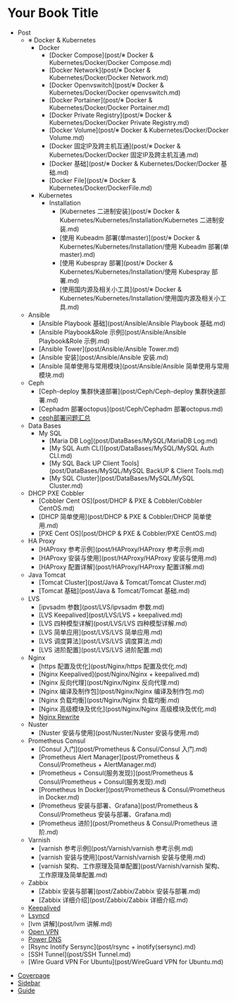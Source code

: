 # Your Book Title

- Post
  - ※ Docker & Kubernetes
    - Docker
      * [Docker Compose](post/※ Docker & Kubernetes/Docker/Docker Compose.md)
      * [Docker Network](post/※ Docker & Kubernetes/Docker/Docker Network.md)
      * [Docker Openvswitch](post/※ Docker & Kubernetes/Docker/Docker openvswitch.md)
      * [Docker Portainer](post/※ Docker & Kubernetes/Docker/Docker Portainer.md)
      * [Docker Private Registry](post/※ Docker & Kubernetes/Docker/Docker Private Registry.md)
      * [Docker Volume](post/※ Docker & Kubernetes/Docker/Docker Volume.md)
      * [Docker 固定IP及跨主机互通](post/※ Docker & Kubernetes/Docker/Docker 固定IP及跨主机互通.md)
      * [Docker 基础](post/※ Docker & Kubernetes/Docker/Docker 基础.md)
      * [Docker File](post/※ Docker & Kubernetes/Docker/DockerFile.md)
    - Kubernetes
      - Installation
        * [Kubernetes 二进制安装](post/※ Docker & Kubernetes/Kubernetes/Installation/Kubernetes 二进制安装.md)
        * [使用 Kubeadm 部署(单master)](post/※ Docker & Kubernetes/Kubernetes/Installation/使用 Kubeadm 部署(单master).md)
        * [使用 Kubespray 部署](post/※ Docker & Kubernetes/Kubernetes/Installation/使用 Kubespray 部署.md)
        * [使用国内源及相关小工具](post/※ Docker & Kubernetes/Kubernetes/Installation/使用国内源及相关小工具.md)
  - Ansible
    * [Ansible Playbook 基础](post/Ansible/Ansible Playbook 基础.md)
    * [Ansible Playbook&Role 示例](post/Ansible/Ansible Playbook&Role 示例.md)
    * [Ansible Tower](post/Ansible/Ansible Tower.md)
    * [Ansible 安装](post/Ansible/Ansible 安装.md)
    * [Ansible 简单使用与常用模块](post/Ansible/Ansible 简单使用与常用模块.md)
  - Ceph
    * [Ceph-deploy 集群快速部署](post/Ceph/Ceph-deploy 集群快速部署.md)
    * [Cephadm 部署octopus](post/Ceph/Cephadm 部署octopus.md)
    * [ceph部署问题汇总](post/Ceph/ceph部署问题汇总.md)
  - Data Bases
    - My SQL
      * [Maria DB Log](post/DataBases/MySQL/MariaDB Log.md)
      * [My SQL Auth CLI](post/DataBases/MySQL/MySQL Auth CLI.md)
      * [My SQL Back UP Client Tools](post/DataBases/MySQL/MySQL BackUP & Client Tools.md)
      * [My SQL Cluster](post/DataBases/MySQL/MySQL Cluster.md)
  - DHCP PXE Cobbler
    * [Cobbler Cent OS](post/DHCP & PXE & Cobbler/Cobbler CentOS.md)
    * [DHCP 简单使用](post/DHCP & PXE & Cobbler/DHCP 简单使用.md)
    * [PXE Cent OS](post/DHCP & PXE & Cobbler/PXE CentOS.md)
  - HA Proxy
    * [HAProxy 参考示例](post/HAProxy/HAProxy 参考示例.md)
    * [HAProxy 安装与使用](post/HAProxy/HAProxy 安装与使用.md)
    * [HAProxy 配置详解](post/HAProxy/HAProxy 配置详解.md)
  - Java Tomcat
    * [Tomcat Cluster](post/Java & Tomcat/Tomcat Cluster.md)
    * [Tomcat 基础](post/Java & Tomcat/Tomcat 基础.md)
  - LVS
    * [ipvsadm 参数](post/LVS/ipvsadm 参数.md)
    * [LVS Keepalived](post/LVS/LVS + keepalived.md)
    * [LVS 四种模型详解](post/LVS/LVS 四种模型详解.md)
    * [LVS 简单应用](post/LVS/LVS 简单应用.md)
    * [LVS 调度算法](post/LVS/LVS 调度算法.md)
    * [LVS 进阶配置](post/LVS/LVS 进阶配置.md)
  - Nginx
    * [https 配置及优化](post/Nginx/https 配置及优化.md)
    * [Nginx Keepalived](post/Nginx/Nginx + keepalived.md)
    * [Nginx 反向代理](post/Nginx/Nginx 反向代理.md)
    * [Nginx 编译及制作包](post/Nginx/Nginx 编译及制作包.md)
    * [Nginx 负载均衡](post/Nginx/Nginx 负载均衡.md)
    * [Nginx 高级模块及优化](post/Nginx/Nginx 高级模块及优化.md)
    * [Nginx Rewrite](post/Nginx/Nginx-Rewrite.md)
  - Nuster
    * [Nuster 安装与使用](post/Nuster/Nuster 安装与使用.md)
  - Prometheus Consul
    * [Consul 入门](post/Prometheus & Consul/Consul 入门.md)
    * [Prometheus Alert Manager](post/Prometheus & Consul/Prometheus + AlertManager.md)
    * [Prometheus + Consul(服务发现)](post/Prometheus & Consul/Prometheus + Consul(服务发现).md)
    * [Prometheus In Docker](post/Prometheus & Consul/Prometheus in Docker.md)
    * [Prometheus 安装与部署、Grafana](post/Prometheus & Consul/Prometheus 安装与部署、Grafana.md)
    * [Prometheus 进阶](post/Prometheus & Consul/Prometheus 进阶.md)
  - Varnish
    * [varnish 参考示例](post/Varnish/varnish 参考示例.md)
    * [varnish 安装与使用](post/Varnish/varnish 安装与使用.md)
    * [varnish 架构、工作原理及简单配置](post/Varnish/varnish 架构、工作原理及简单配置.md)
  - Zabbix
    * [Zabbix 安装与部署](post/Zabbix/Zabbix 安装与部署.md)
    * [Zabbix 详细介绍](post/Zabbix/Zabbix 详细介绍.md)
  * [Keepalived](post/keepalived.md)
  * [Lsyncd](post/lsyncd.md)
  * [lvm 讲解](post/lvm 讲解.md)
  * [Open VPN](post/OpenVPN.md)
  * [Power DNS](post/PowerDNS.md)
  * [Rsync Inotify Sersync](post/rsync + inotify(sersync).md)
  * [SSH Tunnel](post/SSH Tunnel.md)
  * [Wire Guard VPN For Ubuntu](post/WireGuard VPN for Ubuntu.md)
* [Coverpage](_coverpage.md)
* [Sidebar](_sidebar.md)
* [Guide](guide.md)
